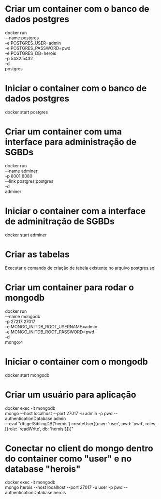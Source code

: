 # Criar um container com o banco de dados postgres

docker run \
 --name postgres \
 -e POSTGRES_USER=admin \
 -e POSTGRES_PASSWORD=pwd \
 -e POSTGRES_DB=herois \
 -p 5432:5432 \
 -d \
 postgres

# Iniciar o container com o banco de dados postgres

docker start postgres

# Criar um container com uma interface para administração de SGBDs

docker run \
 --name adminer \
 -p 8001:8080 \
 --link postgres:postgres \
 -d \
 adminer

# Iniciar o container com a interface de adminitração de SGBDs

docker start adminer

# Criar as tabelas

Executar o comando de criação de tabela existente no arquivo
postgres.sql

# Criar um container para rodar o mongodb

docker run \
 --name mongodb \
 -p 27217:27017 \
 -e MONGO_INITDB_ROOT_USERNAME=admin \
 -e MONGO_INITDB_ROOT_PASSWORD=pwd \
 -d \
 mongo:4

# Iniciar o container com o mongodb

docker start mongodb

# Criar um usuário para aplicação

docker exec -it mongodb \
 mongo --host localhost --port 27017 -u admin -p pwd --authenticationDatabase admin \
 --eval "db.getSiblingDB('herois').createUser({user: 'user', pwd: 'pwd', roles: [{role: 'readWrite', db: 'herois'}]})"

# Conectar no client do mongo dentro do container como "user" e no database "herois"

docker exec -it mongodb \
 mongo herois --host localhost --port 27017 -u user -p pwd --authenticationDatabase herois
